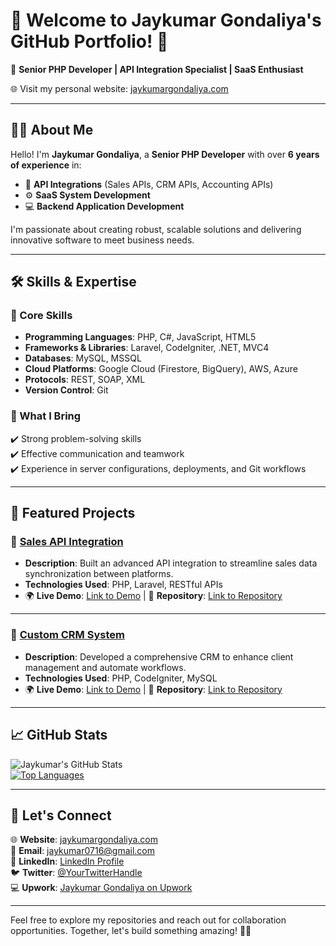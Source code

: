 # 👋 Welcome to Jaykumar Gondaliya's GitHub Portfolio! 🚀  

🌟 **Senior PHP Developer | API Integration Specialist | SaaS Enthusiast**  

🌐 Visit my personal website: [jaykumargondaliya.com](https://jaykumargondaliya.com/?utm_source=chatgpt.com)

---

## 🧑‍💻 About Me  

Hello! I'm **Jaykumar Gondaliya**, a **Senior PHP Developer** with over **6 years of experience** in:  
- 🎯 **API Integrations** (Sales APIs, CRM APIs, Accounting APIs)  
- ⚙️ **SaaS System Development**  
- 💻 **Backend Application Development**  

I'm passionate about creating robust, scalable solutions and delivering innovative software to meet business needs.  

---

## 🛠️ Skills & Expertise  

### 🔑 Core Skills  
- **Programming Languages**: PHP, C#, JavaScript, HTML5  
- **Frameworks & Libraries**: Laravel, CodeIgniter, .NET, MVC4  
- **Databases**: MySQL, MSSQL  
- **Cloud Platforms**: Google Cloud (Firestore, BigQuery), AWS, Azure  
- **Protocols**: REST, SOAP, XML  
- **Version Control**: Git  

### 🎨 What I Bring  
✔️ Strong problem-solving skills  
✔️ Effective communication and teamwork  
✔️ Experience in server configurations, deployments, and Git workflows  

---

## 🌟 Featured Projects  

### 🛒 [Sales API Integration](#)  
- **Description**: Built an advanced API integration to streamline sales data synchronization between platforms.  
- **Technologies Used**: PHP, Laravel, RESTful APIs  
- 🌍 **Live Demo**: [Link to Demo](#) | 📂 **Repository**: [Link to Repository](#)  

---

### 🧩 [Custom CRM System](#)  
- **Description**: Developed a comprehensive CRM to enhance client management and automate workflows.  
- **Technologies Used**: PHP, CodeIgniter, MySQL  
- 🌍 **Live Demo**: [Link to Demo](#) | 📂 **Repository**: [Link to Repository](#)  

---

## 📈 GitHub Stats  

![Jaykumar's GitHub Stats](https://github-readme-stats.vercel.app/api?username=Jay-Gondaliya&show_icons=true&theme=tokyonight)  
[![Top Languages](https://github-readme-stats.vercel.app/api/top-langs/?username=Jay-Gondaliya&layout=compact&theme=tokyonight)](https://github.com/Jay-Gondaliya)

---

## 🤝 Let's Connect  

🌐 **Website**: [jaykumargondaliya.com](https://jaykumargondaliya.com)  
💌 **Email**: [jaykumar0716@gmail.com](mailto:jaykumar0716@gmail.com)  
💼 **LinkedIn**: [LinkedIn Profile](https://in.linkedin.com/in/jaykumar-gondaliya)  
🐦 **Twitter**: [@YourTwitterHandle](#)  
💻 **Upwork**: [Jaykumar Gondaliya on Upwork](https://www.upwork.com/freelancers/~01813db888d50c9897)  

---

Feel free to explore my repositories and reach out for collaboration opportunities. Together, let's build something amazing! 🌟✨
